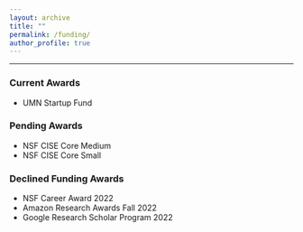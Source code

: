 ```yaml
---
layout: archive
title: ""
permalink: /funding/
author_profile: true
---
```


---
<head>
<!-- Google tag (gtag.js) -->
<script async src="https://www.googletagmanager.com/gtag/js?id=G-P7NJMYKVS8"></script>
<script>
  window.dataLayer = window.dataLayer || [];
  function gtag(){dataLayer.push(arguments);}
  gtag('js', new Date());

  gtag('config', 'G-P7NJMYKVS8');
</script>
</head>


### Current Awards
* UMN Startup Fund

### Pending Awards
* NSF CISE Core Medium
* NSF CISE Core Small

### Declined Funding Awards
* NSF Career Award 2022
* Amazon Research Awards Fall 2022
* Google Research Scholar Program 2022
